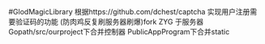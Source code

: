 #GlodMagicLibrary
根据https://github.com/dchest/captcha 实现用户注册需要验证码的功能
(防肉鸡反复刷服务器刷爆)fork ZYG
于服务器
Gopath/src/ourproject下合并控制器
PublicAppProgram下合并static
